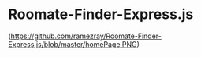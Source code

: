 # Roomate-Finder-Express.js

(https://github.com/ramezray/Roomate-Finder-Express.js/blob/master/homePage.PNG)





